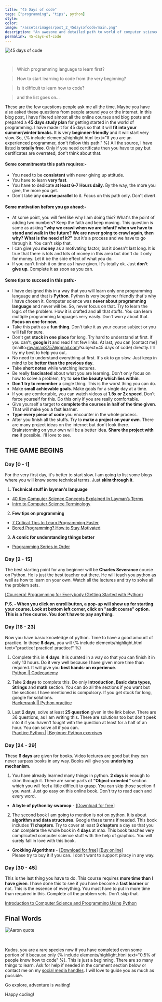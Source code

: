 ```yaml
---
title: "45 Days of code"
tags: ["programming", "tips", python]
style:
color:
image: "/assets/images/post_2_45daysofcode/main.png"
description: "An awesome and detailed path to world of computer science for a complete newbie."
permalink: 45-days-of-code
---
```


![45 days of code]({{site.baseurl}}/assets/images/post_2_45daysofcode/main.png)

<br>

> Which programming language to learn first?

> How to start learning to code from the very beginning?

> Is it difficult to learn how to code?

> and the list goes on...

These are the few questions people ask me all the time. Maybe you have also asked these questions from people around you or the internet. In this blog post, I have filtered almost all the online courses and blog posts and prepared a **45 days study plan** for getting started in the world of programming. I have made it for 45 days so that it will **fit into your summer/winter breaks**. It is very **beginner-friendly** and it will start very slow. So, {% include elements/highlight.html text="If you are an experienced programmer, don't follow this path." %} All the source, I have listed is **totally free**. Only if you need certificate then you have to pay but certificates are overrated, don't think about that.

#### Some commitments this path requires:-

- You need to be **consistent** with never giving up attitude.
- You have to learn **very fast**.
- You have to dedicate **at least 6-7 Hours daily**. By the way, the more you give, the more you get.
- Don't take any **course parallel** to it. Focus on this path only. Don't divert.

#### Some motivation before you go ahead:-

- At some point, you will feel like why I am doing this? What's the point of adding two numbers? Keep the faith and keep moving. This question is same as asking **"why we crawl when we are infant? when we have to stand and walk in the future? We are never going to crawl again, then why? What is the need of it?"** but it's a process and we have to go through it. You can't skip that.
- I can give you **money** as a motivating factor, but it doesn't last long. It is true that there is lots and lots of money in this area but don't do it only for money. Let it be the side effect of what you do.
- If you can't finish it on time as I have given. It's totally ok. Just **don't give up**. Complete it as soon as you can.

#### Some tips to succeed in this path:-

- I have designed this in a way that you will learn only one programming language and that is **Python**. Python is very beginner friendly that's why I have chosen it. Computer science was **never about programming language** and never will be. So, never focus on that. Try to learn the logic of the problem. How it is crafted and all that stuffs. You can learn multiple programming languages very easily. Don't worry about that. **Focus on one for now**.
- Take this path as a **fun thing**. Don't take it as your course subject or you will fall for sure.
- Don't get **stuck in one place** for long. Try hard to understand at first. If you can't, **google it** and read first few links. At last, you can [contact me](mailto:royaman8757@gmail.com?subject=45 days of code) directly. I'll try my best to help you out.
- No need to understand everything at first. It's ok to go slow. Just keep in mind to be **better than the previous day**.
- Take **short notes** while watching lectures.
- Be really **fascinated** about what you are learning. Don't only focus on how to solve a problem, try to **see the beauty which lies within**.
- **Don't try to remember** a single thing. This is the worst thing you can do.
- Make **small achievable goals**. Make goals for a single day at a time.
- If you are comfortable, you can watch videos at **1.5x or 2x speed**. Don't force yourself for this. Do this only if you are really comfortable.
- Give yourself a target to **complete the courses in half of the time given**. That will make you a fast learner.
- **Type every piece of code** you encounter in the whole process.
- After you finish all the stuffs. Try to **make a project on your own**. There are many project ideas on the internet but don't look there. Brainstorming on your own will be a better idea. **Share the project with me** if possible. I'll love to see.

<div class="breaker"></div>

## THE GAME BEGINS

### Day [0 - 1]

For the very first day, it's better to start slow. I am going to list some blogs where you will know some technical terms. Just **skim through it**.

1. **Technical stuff in layman's language**<br>

- <a href="http://carlcheo.com/compsci" target="_blank">40 Key Computer Science Concepts Explained In Layman’s Terms</a><br>
- <a href="https://codeburst.io/intro-to-computer-science-terminology-f9ae64e75d27" target="_blank">Intro to Computer Science Terminology</a>

2. **Few tips on programming**<br>

- <a href="https://www.codingdojo.com/blog/7-tips-learn-programming-faster" target="_blank">7 Critical Tips to Learn Programming Faster</a>
  <br>
- <a href="https://www.codeconquest.com/bored-programming/" target="_blank">Bored Programming? How to Stay Motivated</a>

3. **A comic for understanding things better**<br>

- <a href="https://prairieworldcomicsblog.wordpress.com/programming-series-in-order/" target="_blank">Programming Series in Order</a>

### Day [2 - 15]

The best starting point for any beginner will be **Charles Severance** course on Python. He is just the best teacher out there. He will teach you python as well as how to learn on your own. Watch all the lectures and try to solve all the problem sets.

<a href="https://www.coursera.org/learn/python" target="_blank">[Coursera] Programming for Everybody (Getting Started with Python)</a>

**P.S. - When you click on enroll button, a pop-up will show up for starting your course. Look at bottom left corner, click on "audit course" option. This is a free course. You don't have to pay anything.**

### Day [16 - 23]

Now you have basic knowledge of python. Time to have a good amount of practice. In these **8 days**, you will {% include elements/highlight.html text="practice! practice! practice!" %}

1. Complete this in **4 days**. It is curated in a way so that you can finish it in only 13 hours. Do it very well because I have given more time than required. It will give you **best hands-on experience**. <br>
   <a href="https://www.codecademy.com/learn/learn-python" target="_blank">Python || Codecademy</a>

2) Take **2 days** to complete this. Do only **Introduction, Basic data types, Strings** and **math** section. You can do all the sections if you want but the sections I have mentioned is compulsory. If you get stuck for long, google for solutions.<br>
   <a href="https://www.hackerrank.com/domains/python/py-introduction" target="_blank"> Hackerrank || Python practice</a>

3. Last **2 days**, solve at least **25 question** given in the link below. There are 36 questions, as I am writing this. There are solutions too but don't peek into it if you haven't fought with the question at least for a half of an hour. You can solve all if you can.<br>
   <a href="https://www.practicepython.org/" target="_blank"> Practice Python || Beginner Python exercises</a>

### Day [24 - 29]

These **6 days** are given for books. Video lectures are good but they can never surpass books in any way. Books will give you **underlying mechanism**.

1. You have already learned many things in python. **2 days** is enough to skim through it. There are some parts of **"Object-oriented"** section which you will feel a little difficult to grasp. You can skip those section if you want. Just go easy on this online book. Don't try to read each and every word.
   <br>

- **A byte of python by swaroop** - <a href="https://python.swaroopch.com" target="_blank"> [Download for free]</a>

2. The second book I am going to mention is not on python. It is about **algorithm and data structures**. Google these terms if needed. This book includes **11 chapters**. Try to cover at least **3 chapters** a day so that you can complete the whole book in **4 days** at max. This book teaches very complicated computer science stuff with the help of graphics. You will surely fall in love with this book.
   <br>

- **Grokking Algorithms** - <a href="https://goo.gl/j7eX4Q" target="_blank"> [Download for free]</a> <a href="http://amzn.to/29rVyHf" target="_blank"> [Buy online] </a> <br>
  <span class="evidence"> Please try to buy it if you can. I don't want to support piracy in any way.</span>

### Day [30 - 45]

This is the last thing you have to do. This course requires **more time than I have given**. I have done this to see if you have become a **fast learner** or not. This is the essence of everything. You must have to put in more time than required in this. Complete all the problem sets. Don't skip that.

<a href="https://www.edx.org/course/introduction-computer-science-mitx-6-00-1x-11" target="_blank">Introduction to Computer Science and Programming Using Python</a>

## Final Words

![Aaron quote]({{site.baseurl}}/assets/images/post_2_45daysofcode/aaron.jpg)

<br><br>
Kudos, you are a rare species now if you have completed even some portion of it because only {% include elements/highlight.html text="0.5% of people know how to code" %}. This is just a beginning. There are so many things to learn. Ask for help if needed in the comment section below or contact me on my <a href="{{site.baseurl}}/about">social media handles</a>. I will love to guide you as much as possible.

Go explore, adventure is waiting!

Happy coding!
